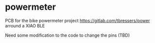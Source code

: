 # powermeter

PCB for the bike powermeter project https://gitlab.com/tbressers/power arround a XIAO BLE

Need some modification to the code to change the pins (TBD)
